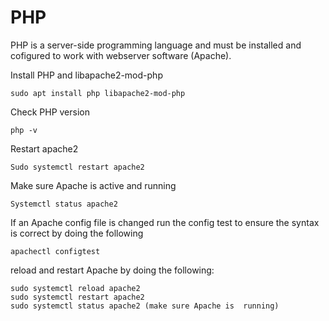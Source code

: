 # PHP

PHP is a server-side programming language and must be installed and cofigured to work with webserver software (Apache).

Install PHP and libapache2-mod-php

```
sudo apt install php libapache2-mod-php
```

Check PHP version

```
php -v
```

Restart apache2

```
Sudo systemctl restart apache2
```

Make sure Apache is active and running

```
Systemctl status apache2
```

If an Apache config file is changed run the config test to ensure the syntax is correct by doing the following

```
apachectl configtest
```

reload and restart Apache by doing the following:

```
sudo systemctl reload apache2
sudo systemctl restart apache2
sudo systemctl status apache2 (make sure Apache is  running)
```


